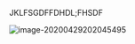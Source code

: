 JKLFSGDFFDHDL;FHSDF

![image-20200429202045495](C:\Users\ADMIN\GitHub\dlthomass.github.io\_posts\ASSETS\image-20200429202045495.png)